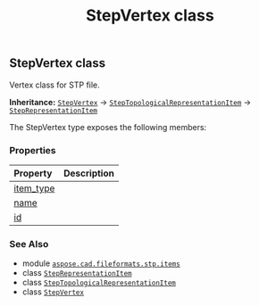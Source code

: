﻿---
title: StepVertex class
second_title: Aspose.CAD for Python via .NET API References
description: 
type: docs
weight: 830
url: /python-net/aspose.cad.fileformats.stp.items/stepvertex/
is_root: false
---

## StepVertex class

Vertex class for STP file.



**Inheritance:** [`StepVertex`](/cad/python-net/aspose.cad.fileformats.stp.items/stepvertex) → 
[`StepTopologicalRepresentationItem`](/cad/python-net/aspose.cad.fileformats.stp.items/steptopologicalrepresentationitem) → 
[`StepRepresentationItem`](/cad/python-net/aspose.cad.fileformats.stp.items/steprepresentationitem)



The StepVertex type exposes the following members:

### Properties
| Property | Description |
| :- | :- |
| [item_type](/cad/python-net/aspose.cad.fileformats.stp.items/stepvertex/item_type) |  |
| [name](/cad/python-net/aspose.cad.fileformats.stp.items/stepvertex/name) |  |
| [id](/cad/python-net/aspose.cad.fileformats.stp.items/stepvertex/id) |  |



### See Also
* module [`aspose.cad.fileformats.stp.items`](..)
* class [`StepRepresentationItem`](/cad/python-net/aspose.cad.fileformats.stp.items/steprepresentationitem)
* class [`StepTopologicalRepresentationItem`](/cad/python-net/aspose.cad.fileformats.stp.items/steptopologicalrepresentationitem)
* class [`StepVertex`](/cad/python-net/aspose.cad.fileformats.stp.items/stepvertex)

